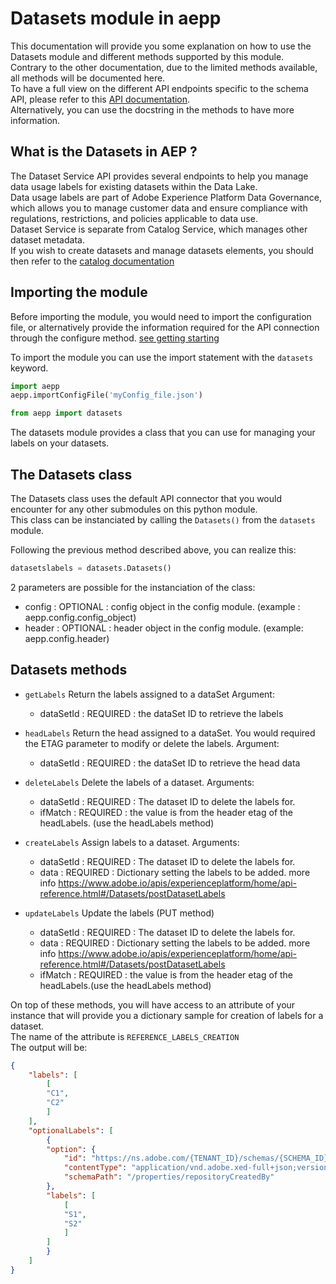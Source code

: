 # Datasets module in aepp

This documentation will provide you some explanation on how to use the Datasets module and different methods supported by this module.\
Contrary to the other documentation, due to the limited methods available, all methods will be documented here.\
To have a full view on the different API endpoints specific to the schema API, please refer to this [API documentation](https://developer.adobe.com/experience-platform-apis/references/dataset-service/).\
Alternatively, you can use the docstring in the methods to have more information.

## What is the Datasets in AEP ?

The Dataset Service API provides several endpoints to help you manage data usage labels for existing datasets within the Data Lake.\
Data usage labels are part of Adobe Experience Platform Data Governance, which allows you to manage customer data and ensure compliance with regulations, restrictions, and policies applicable to data use.\
Dataset Service is separate from Catalog Service, which manages other dataset metadata.\
If you wish to create datasets and manage datasets elements, you should then refer to the [catalog documentation](./catalog.md)

## Importing the module

Before importing the module, you would need to import the configuration file, or alternatively provide the information required for the API connection through the configure method. [see getting starting](./getting-started.md)

To import the module you can use the import statement with the `datasets` keyword.

```python
import aepp
aepp.importConfigFile('myConfig_file.json')

from aepp import datasets
```

The datasets module provides a class that you can use for managing your labels on your datasets.

## The Datasets class

The Datasets class uses the default API connector that you would encounter for any other submodules on this python module.\
This class can be instanciated by calling the `Datasets()` from the `datasets` module.

Following the previous method described above, you can realize this:

```python
datasetslabels = datasets.Datasets()
```

2 parameters are possible for the instanciation of the class:

* config : OPTIONAL : config object in the config module. (example : aepp.config.config_object)
* header : OPTIONAL : header object  in the config module. (example: aepp.config.header)

## Datasets methods

* `getLabels`
  Return the labels assigned to a dataSet
  Argument:
  * dataSetId : REQUIRED : the dataSet ID to retrieve the labels

* `headLabels`
  Return the head assigned to a dataSet. You would required the ETAG parameter to modify or delete the labels.
  Argument:
  * dataSetId : REQUIRED : the dataSet ID to retrieve the head data

* `deleteLabels`
  Delete the labels of a dataset.
  Arguments:
  * dataSetId : REQUIRED : The dataset ID to delete the labels for.
  * ifMatch : REQUIRED : the value is from the header etag of the headLabels. (use the headLabels method)

* `createLabels`
  Assign labels to a dataset.
  Arguments:
  * dataSetId : REQUIRED : The dataset ID to delete the labels for.
  * data : REQUIRED : Dictionary setting the labels to be added.
    more info https://www.adobe.io/apis/experienceplatform/home/api-reference.html#/Datasets/postDatasetLabels

* `updateLabels`
  Update the labels (PUT method)
  * dataSetId : REQUIRED : The dataset ID to delete the labels for.
  * data : REQUIRED : Dictionary setting the labels to be added.
        more info https://www.adobe.io/apis/experienceplatform/home/api-reference.html#/Datasets/postDatasetLabels
  * ifMatch : REQUIRED : the value is from the header etag of the headLabels.(use the headLabels method)

On top of these methods, you will have access to an attribute of your instance that will provide you a dictionary sample for creation of labels for a dataset.\
The name of the attribute is `REFERENCE_LABELS_CREATION`\
The output will be:

```JSON
{
    "labels": [
        [
        "C1",
        "C2"
        ]
    ],
    "optionalLabels": [
        {
        "option": {
            "id": "https://ns.adobe.com/{TENANT_ID}/schemas/{SCHEMA_ID}",
            "contentType": "application/vnd.adobe.xed-full+json;version=1",
            "schemaPath": "/properties/repositoryCreatedBy"
        },
        "labels": [
            [
            "S1",
            "S2"
            ]
        ]
        }
    ]
}
```